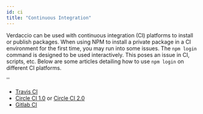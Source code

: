 ```yaml
---
id: ci
title: "Continuous Integration"
---
```


Verdaccio can be used with continuous integration (CI) platforms to install or publish packages.
When using NPM to install a private package in a CI environment for the first time, you may run
into some issues. The `npm login` command is designed to be used interactively. This poses an
issue in CI, scripts, etc. Below are some articles detailing how to use `npm login` on different
CI platforms.

<div id="codefund">''</div>

- [Travis CI](https://remysharp.com/2015/10/26/using-travis-with-private-npm-deps)
- [Circle CI 1.0](https://circleci.com/docs/1.0/npm-login/) or [Circle CI 2.0](https://circleci.com/docs/2.0/deployment-integrations/#npm)
- [Gitlab CI](https://www.exclamationlabs.com/blog/continuous-deployment-to-npm-using-gitlab-ci/)
